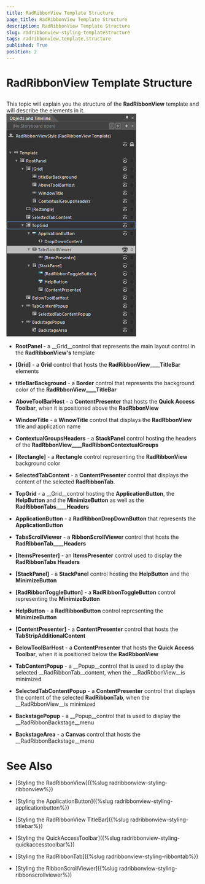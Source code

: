 ```yaml
---
title: RadRibbonView Template Structure
page_title: RadRibbonView Template Structure
description: RadRibbonView Template Structure
slug: radribbonview-styling-templatestructure
tags: radribbonview,template,structure
published: True
position: 2
---
```


# RadRibbonView Template Structure



## 

This topic will explain you the structure of the __RadRibbonView__ template and will describe the elements in it.
				![](images/RibbonView_Styling_TemplateStructure.png)

* __RootPanel -__ a __Grid__control that represents the main layout control in the __RadRibbonView's__ template
						

* __[Grid]__ - a __Grid__ control that hosts the __RadRibbonView____TitleBar__ elements
								

* __titleBarBackground__ - a __Border__ control that represents the background color of the __RadRbbonView____TitleBar__

* __AboveToolBarHost__ - a __ContentPresenter__ that hosts the __Quick Access Toolbar__, when it is positioned above the __RadRbbonView__

* __WindowTitle__ - a __WinowTitle__ control that displays the __RadRbbonView__ title and application name
									

* __ContextualGroupsHeaders__ - a __StackPanel__ control hosting the headers of the __RadRbbonView____RadRibbonContextualGroups__

* __[Rectangle]__ - a __Rectangle__ control representing the __RadRibbonView__ background color
							

* __SelectedTabContent__ - a __ContentPresenter__ control that displays the content of the selected __RadRibbonTab__.
							

* __TopGrid__ - a __Grid__control hosting the __ApplicationButton__, the __HelpButton__ and the __MinimizeButton__ as well as the __RadRibbonTabs____Headers__

* __ApplicationButton__ - a __RadRibbonDropDownButton__ that represents the __ApplicationButton__

* __TabsScrollViewer__ - a __RibbonScrollViewer__ control that hosts the __RadRibbonTab____Headers__

* __[ItemsPresenter]__ - an __ItemsPresenter__ control used to display the __RadRibbonTabs Headers__

* __[StackPanel]__ - a __StackPanel__ control hosting the __HelpButton__ and the __MinimizeButton__

* __[RadRibbonToggleButton]__ - a __RadRibbonToggleButton__ control representing the __MinimizeButton__

* __HelpButton__ - a __RadRibbonButton__ control representing the __MinimizeButton__

* __[ContentPresenter]__ - a __ContentPresenter__ control that hosts the __TabStripAdditionalContent__

* __BelowToolBarHost__ - a __ContentPresenter__ that hosts the __Quick Access Toolbar__, when it is positioned below the __RadRbbonView__

* __TabContentPopup__ - a __Popup__control that is used to display the selected __RadRibbonTab__content, when the __RadRbbonView__is minimized
								

* __SelectedTabContentPopup__ - a __ContentPresenter__ control that displays the content of the selected __RadRibbonTab__, when the __RadRbbonView__is minimized
									

* __BackstagePopup__ - a __Popup__control that is used to display the __RadRibbonBackstage__menu
								

* __BackstageArea__ - a __Canvas__ control that hosts the __RadRibbonBackstage__menu
									

# See Also

 * [Styling the RadRibbonView]({%slug radribbonview-styling-ribbonview%})

 * [Styling the ApplicationButton]({%slug radribbonview-styling-applicationbutton%})

 * [Styling the RadRibbonView TitleBar]({%slug radribbonview-styling-titlebar%})

 * [Styling the QuickAccessToolbar]({%slug radribbonview-styling-quickaccesstoolbar%})

 * [Styling the RadRibbonTab]({%slug radribbonview-styling-ribbontab%})

 * [Styling the RibbonScrollViewer]({%slug radribbonview-styling-ribbonscrollviewer%})

